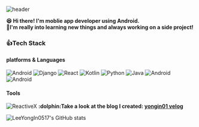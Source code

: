 <!--
**LeeYongIn0517/LeeYongIn0517** is a ✨ _special_ ✨ repository because its `README.md` (this file) appears on your GitHub profile.

Here are some ideas to get you started:

- 🔭 I’m currently working on ...
- 🌱 I’m currently learning ...
- 👯 I’m looking to collaborate on ...
- 🤔 I’m looking for help with ...
- 💬 Ask me about ...
- 📫 How to reach me: ...
- 😄 Pronouns: ...
- ⚡ Fun fact: ...
-->
![header](https://capsule-render.vercel.app/api?type=cylinder&color=auto&customColorList=20,10,80&height=300&section=header&text=Lee%20YongIn0517&fontSize=90)</br>

  <strong>:satisfied: Hi there! I'm moblie app developer using Android.</br>
:muscle:I'm really into learning new things and always working on a side project!</strong>

### :thumbsup:Tech Stack
#### platforms & Languages
<img alt="Android" src ="https://img.shields.io/badge/Android-3DDC84.svg?&style=flat-square&logo=Android&logoColor=white"/> <img alt="Django" src ="https://img.shields.io/badge/Django-092e20.svg?&style=flat-square&logo=Django&logoColor=white"/> <img alt="React" src ="https://img.shields.io/badge/React-61DAFB.svg?&style=flat-square&logo=react&logoColor=white"/>
<img alt="Kotlin" src ="https://img.shields.io/badge/Kotlin-7F52FF.svg?&style=flat-square&logo=Kotlin&logoColor=white"/> <img alt="Python" src ="https://img.shields.io/badge/Python-306998.svg?&style=flat-square&logo=Python&logoColor=FFD43B"/> <img alt="Java" src ="https://img.shields.io/badge/Java-f89820.svg?&style=flat-square&logo=Java&logoColor=5382a1"/> <img alt="Android" src ="https://img.shields.io/badge/JavaScript-F7DF1E.svg?&style=flat-square&logo=javascript&logoColor=black"/> <img alt="Android" src ="https://img.shields.io/badge/TypeScript-3178C6.svg?&style=flat-square&logo=typescript&logoColor=black"/> 
#### Tools
<img alt="ReactiveX" src ="https://img.shields.io/badge/ReactiveX-F80090.svg?&style=flat-square&logo=ReactiveX&logoColor=8B008F"/>
<strong>:dolphin:Take a look at the blog I created: <a href="https://velog.io/@yongin01"> yongin01 velog </a><br/></strong>

![LeeYongIn0517's GitHub stats](https://github-readme-stats.vercel.app/api?username=LeeYongIn0517)

</p>
